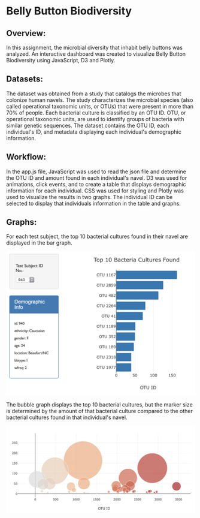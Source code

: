 # Belly Button Biodiversity

## Overview:

In this assignment, the microbial diversity that inhabit belly buttons was analyzed. An interactive dashboard was created to visualize Belly Button Biodiversity using JavaScript, D3 and Plotly.


## Datasets:

The dataset was obtained from a study that catalogs the microbes that colonize human navels. The study characterizes the microbial species (also called operational taxonomic units, or OTUs) that were present in more than 70% of people. Each bacterial culture is classified by an OTU ID. OTU, or operational taxonomic units, are used to identify groups of bacteria with similar genetic sequences. The dataset contains the OTU ID, each individual's ID, and metadata displaying each individual's demographic information.


## Workflow:

In the app.js file, JavaScript was used to read the json file and determine the OTU ID and amount found in each individual's navel. D3 was used for animations, click events, and to create a table that displays demographic information for each individual. CSS was used for styling and Plotly was used to visualize the results in two graphs. The individual ID can be selected to display that individuals information in the table and graphs.


## Graphs:

For each test subject, the top 10 bacterial cultures found in their navel are displayed in the bar graph. 

<img src="images/chartPlotly.png" width="600">

The bubble graph displays the top 10 bacterial cultures, but the marker size is determined by the amount of that bacterial culture compared to the other bacterial cultures found in that individual's navel.

<img src="images/BubblegraphPlotly.png" width="600">

